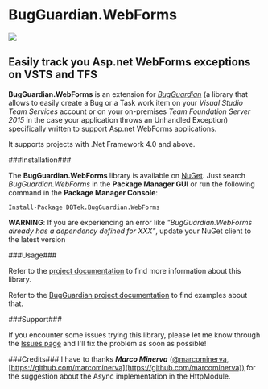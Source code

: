 # BugGuardian.WebForms
![](https://dbtek.visualstudio.com/_apis/public/build/definitions/31dcc845-6a11-47d7-90a5-1c340cebf0f1/34/badge)

Easily track you Asp.net WebForms exceptions on VSTS and TFS
-------------------------------------------------------
**BugGuardian.WebForms** is an extension for [*BugGuardian*](https://github.com/n3wt0n/BugGuardian) (a library that allows to easily create a Bug or a Task work item on your *Visual Studio Team Services* account or on your on-premises *Team Foundation Server 2015* in the case your application throws an Unhandled Exception) specifically written to support Asp.net WebForms applications. 

It supports projects with .Net Framework 4.0 and above.


###Installation###

The **BugGuardian.WebForms** library is available on [NuGet](https://www.nuget.org/packages/DBTek.BugGuardian.WebForms).
Just search *BugGuardian.WebForms* in the **Package Manager GUI** or run the following command in the **Package Manager Console**:
```
Install-Package DBTek.BugGuardian.WebForms
```

**WARNING**: If you are experiencing an error like *"BugGuardian.WebForms already has a dependency defined for XXX"*, update your NuGet client to the latest version


###Usage###

Refer to the [project documentation](https://github.com/n3wt0n/BugGuardian.WebForms/wiki/Home) to find more information about this library.

Refer to the [BugGuardian project documentation](https://github.com/n3wt0n/BugGuardian/wiki/Home) to find examples about that.


###Support###

If you encounter some issues trying this library, please let me know through the [Issues page](https://github.com/n3wt0n/BugGuardian.WebForms/issues) and I'll fix the problem as soon as possible!


###Credits###
I have to thanks ***Marco Minerva*** ([@marcominerva](https://twitter.com/marcominerva), [https://github.com/marcominerva](https://github.com/marcominerva)) for the suggestion about the Async implementation in the HttpModule.
